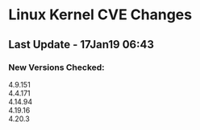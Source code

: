 
# **Linux Kernel CVE Changes**

## Last Update - 17Jan19 06:43

### **New Versions Checked:**

4.9.151  
4.4.171  
4.14.94  
4.19.16  
4.20.3

